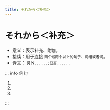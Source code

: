 ```yaml
---
title: それから＜补充＞
---
```


# それから＜补充＞

- 意义：表示补充、附加。
- 接续：用于连接 `两个或两个以上的句子、词组或者词`。
- 译文： `另外......;还有......`

::: info 例句

1. <grammer-content sentence="[検索用/けんさくよう]のコンピューターはあそこですね。**それから**、[貸/か]し[出/だ]しカウンターはどこですか。" trans='搜索用的电脑在那儿啊。另外，借书处在哪儿？' />
2. <grammer-content sentence="[主要/しゅよう][科目/かもく]は[発音/はつおん]、[文法/ぶんぽう]、[読解/どっかい]、**それから**[作文/さくぶん]です。" trans='主要的课程有发音，语法，听力以及作文课。' />
3. <grammer-content sentence="[鈴木/すずき]さん、[高橋/たかはし]さん、**それから**[山田/やまだ]さんは、[王/おう]さんの[知/し]り[合/あ]いです。" trans='铃木，高桥还有山田都是小王的熟人。' />

:::
